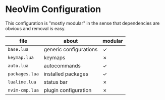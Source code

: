 # NeoVim Configuration

This configuration is "mostly modular" in the sense that dependencies are 
obvious and removal is easy.

| file           | about                  | modular |
| -------------- | ---------------------- | ------- |
| `base.lua`     | generic configurations | ✓       |
| `keymap.lua`   | keymaps                | ✗       |
| `auto.lua`     | autocommands           | ✓       |
| `packages.lua` | installed packages     | ✓       |
| `lualine.lua`  | status bar             | ✗       |
| `nvim-cmp.lua` | plugin configuration   | ✗       |